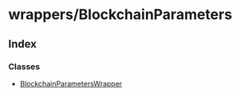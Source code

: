 # wrappers/BlockchainParameters

## Index

### Classes

* [BlockchainParametersWrapper](../classes/_wrappers_blockchainparameters_.blockchainparameterswrapper.md)

